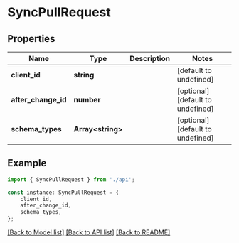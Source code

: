 # SyncPullRequest


## Properties

Name | Type | Description | Notes
------------ | ------------- | ------------- | -------------
**client_id** | **string** |  | [default to undefined]
**after_change_id** | **number** |  | [optional] [default to undefined]
**schema_types** | **Array&lt;string&gt;** |  | [optional] [default to undefined]

## Example

```typescript
import { SyncPullRequest } from './api';

const instance: SyncPullRequest = {
    client_id,
    after_change_id,
    schema_types,
};
```

[[Back to Model list]](../README.md#documentation-for-models) [[Back to API list]](../README.md#documentation-for-api-endpoints) [[Back to README]](../README.md)
